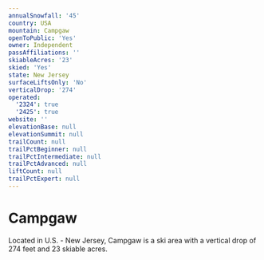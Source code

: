 ```yaml
---
annualSnowfall: '45'
country: USA
mountain: Campgaw
openToPublic: 'Yes'
owner: Independent
passAffiliations: ''
skiableAcres: '23'
skied: 'Yes'
state: New Jersey
surfaceLiftsOnly: 'No'
verticalDrop: '274'
operated:
  '2324': true
  '2425': true
website: ''
elevationBase: null
elevationSummit: null
trailCount: null
trailPctBeginner: null
trailPctIntermediate: null
trailPctAdvanced: null
liftCount: null
trailPctExpert: null
---
```



# Campgaw

Located in U.S. - New Jersey, Campgaw is a ski area with a vertical drop of 274 feet and 23 skiable acres.
